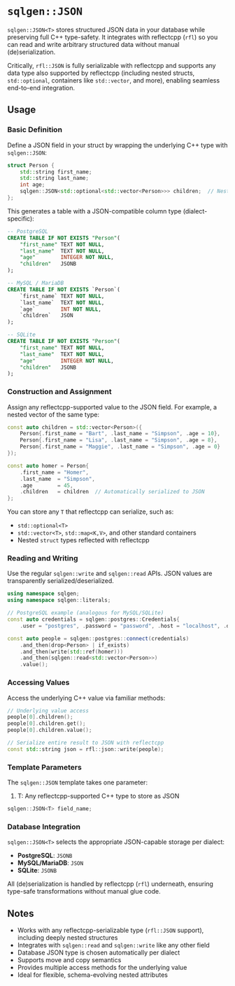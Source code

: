 # `sqlgen::JSON`

`sqlgen::JSON<T>` stores structured JSON data in your database while preserving full C++ type-safety. It integrates with reflectcpp (`rfl`) so you can read and write arbitrary structured data without manual (de)serialization.

Critically, `rfl::JSON` is fully serializable with reflectcpp and supports any data type also supported by reflectcpp (including nested structs, `std::optional`, containers like `std::vector`, and more), enabling seamless end-to-end integration.

## Usage

### Basic Definition

Define a JSON field in your struct by wrapping the underlying C++ type with `sqlgen::JSON`:

```cpp
struct Person {
    std::string first_name;
    std::string last_name;
    int age;
    sqlgen::JSON<std::optional<std::vector<Person>>> children;  // Nested, optional JSON
};
```

This generates a table with a JSON-compatible column type (dialect-specific):

```sql
-- PostgreSQL
CREATE TABLE IF NOT EXISTS "Person"(
    "first_name" TEXT NOT NULL,
    "last_name"  TEXT NOT NULL,
    "age"        INTEGER NOT NULL,
    "children"   JSONB
);

-- MySQL / MariaDB
CREATE TABLE IF NOT EXISTS `Person`(
    `first_name` TEXT NOT NULL,
    `last_name`  TEXT NOT NULL,
    `age`        INT NOT NULL,
    `children`   JSON
);

-- SQLite 
CREATE TABLE IF NOT EXISTS "Person"(
    "first_name" TEXT NOT NULL,
    "last_name"  TEXT NOT NULL,
    "age"        INTEGER NOT NULL,
    "children"   JSONB
);
```

### Construction and Assignment

Assign any reflectcpp-supported value to the JSON field. For example, a nested vector of the same type:

```cpp
const auto children = std::vector<Person>({
    Person{.first_name = "Bart", .last_name = "Simpson", .age = 10},
    Person{.first_name = "Lisa", .last_name = "Simpson", .age = 8},
    Person{.first_name = "Maggie", .last_name = "Simpson", .age = 0}
});

const auto homer = Person{
    .first_name = "Homer",
    .last_name  = "Simpson",
    .age        = 45,
    .children   = children  // Automatically serialized to JSON
};
```

You can store any `T` that reflectcpp can serialize, such as:
- `std::optional<T>`
- `std::vector<T>`, `std::map<K,V>`, and other standard containers
- Nested `struct` types reflected with reflectcpp

### Reading and Writing

Use the regular `sqlgen::write` and `sqlgen::read` APIs. JSON values are transparently serialized/deserialized.

```cpp
using namespace sqlgen;
using namespace sqlgen::literals;

// PostgreSQL example (analogous for MySQL/SQLite)
const auto credentials = sqlgen::postgres::Credentials{
    .user = "postgres", .password = "password", .host = "localhost", .dbname = "postgres"};

const auto people = sqlgen::postgres::connect(credentials)
    .and_then(drop<Person> | if_exists)
    .and_then(write(std::ref(homer)))
    .and_then(sqlgen::read<std::vector<Person>>)
    .value();
```

### Accessing Values

Access the underlying C++ value via familiar methods:

```cpp
// Underlying value access
people[0].children();
people[0].children.get();
people[0].children.value();

// Serialize entire result to JSON with reflectcpp
const std::string json = rfl::json::write(people);
```

### Template Parameters

The `sqlgen::JSON` template takes one parameter:

1. T: Any reflectcpp-supported C++ type to store as JSON

```cpp
sqlgen::JSON<T> field_name;
```

### Database Integration

`sqlgen::JSON<T>` selects the appropriate JSON-capable storage per dialect:
- **PostgreSQL**: `JSONB`
- **MySQL/MariaDB**: `JSON`
- **SQLite**: `JSONB` 

All (de)serialization is handled by reflectcpp (`rfl`) underneath, ensuring type-safe transformations without manual glue code.

## Notes

- Works with any reflectcpp-serializable type (`rfl::JSON` support), including deeply nested structures
- Integrates with `sqlgen::read` and `sqlgen::write` like any other field
- Database JSON type is chosen automatically per dialect
- Supports move and copy semantics
- Provides multiple access methods for the underlying value
- Ideal for flexible, schema-evolving nested attributes
